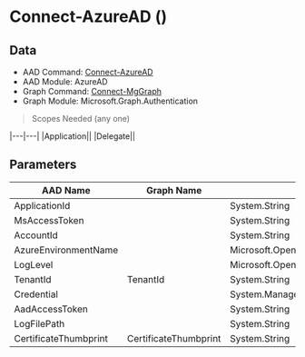 # Connect-AzureAD ()

## Data

+ AAD Command: [Connect-AzureAD](https://docs.microsoft.com/en-us/powershell/module/AzureAD/Connect-AzureAD)
+ AAD Module: AzureAD
+ Graph Command: [Connect-MgGraph](https://docs.microsoft.com/en-us/powershell/module/Microsoft.Graph.Authentication/Connect-MgGraph)
+ Graph Module: Microsoft.Graph.Authentication

> Scopes Needed (any one)

|---|---|
|Application||
|Delegate||

## Parameters

|AAD Name|Graph Name|AAD Type|Graph Type|Infos|
|---|---|---|---|---|
|ApplicationId||System.String|||
|MsAccessToken||System.String|||
|AccountId||System.String|||
|AzureEnvironmentName||Microsoft.Open.Azure.AD.CommonLibrary.AzureEnvironment+EnvironmentName|||
|LogLevel||Microsoft.Open.Azure.AD.CommonLibrary.LogLevel|||
|TenantId|TenantId|System.String|System.String||
|Credential||System.Management.Automation.PSCredential|||
|AadAccessToken||System.String|||
|LogFilePath||System.String|||
|CertificateThumbprint|CertificateThumbprint|System.String|System.String||

